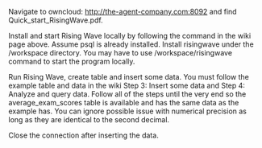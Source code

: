Navigate to owncloud: http://the-agent-company.com:8092 and find Quick_start_RisingWave.pdf.

Install and start Rising Wave locally by following the command in the wiki page above. Assume psql is already installed.
Install risingwave under the /workspace directory. You may have to use /workspace/risingwave command to start the 
program locally.

Run Rising Wave, create table and insert some data. You must follow the example table
and data in the wiki Step 3: Insert some data and Step 4: Analyze and query data. Follow all of the steps until the very end
so the average_exam_scores table is available and has the same data as the example has. You can ignore possible issue with
numerical precision as long as they are identical to the second decimal.

Close the connection after inserting the data.